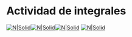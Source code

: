 # Actividad de integrales

[![N|Solid](https://img.shields.io/badge/Equipo-5-brightgreen.svg?style=flat-square)](https://nodesource.com/products/nsolid)[![N|Solid](https://img.shields.io/badge/Actividad-4-003B5C.svg?style=flat-square)](https://nodesource.com/products/nsolid)[![N|Solid](https://img.shields.io/badge/Materia-DHPC-ED7102.svg?style=flat-square)](https://nodesource.com/products/nsolid) 
[![N|Solid](http://fepro.cs.buap.mx/2015/img/fcc.png)](https://nodesource.com/products/nsolid)
